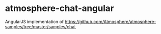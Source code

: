 atmosphere-chat-angular
=======================

AngularJS implementation of https://github.com/Atmosphere/atmosphere-samples/tree/master/samples/chat
